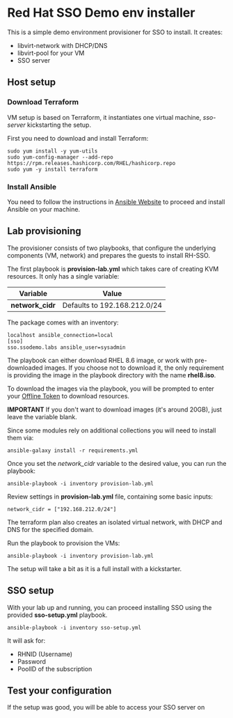 # Red Hat SSO Demo env installer

This is a simple demo environment provisioner for SSO to install.
It creates:

- libvirt-network with DHCP/DNS
- libvirt-pool for your VM
- SSO server 

## Host setup

### Download Terraform

VM setup is based on Terraform, it instantiates one virtual machine, *sso-server* kickstarting the setup.

First you need to download and install Terraform:

    sudo yum install -y yum-utils
    sudo yum-config-manager --add-repo https://rpm.releases.hashicorp.com/RHEL/hashicorp.repo
    sudo yum -y install terraform

### Install Ansible

You need to follow the instructions in [Ansible Website](https://docs.ansible.com/ansible/latest/installation_guide/intro_installation.html#installing-the-ansible-community-package) to proceed and install Ansible on your machine.

## Lab provisioning

The provisioner consists of two playbooks, that configure the underlying components (VM, network) and prepares the guests to install RH-SSO.

The first playbook is **provision-lab.yml** which takes care of creating KVM resources. It only has a single variable: 

| Variable | Value |
|--|--|
| **network_cidr** | Defaults to 192.168.212.0/24 |

The package comes with an inventory:

    localhost ansible_connection=local
    [sso]
    sso.ssodemo.labs ansible_user=sysadmin

The playbook can either download RHEL 8.6 image, or work with pre-downloaded images. If you choose not to download it, the only requirement is providing the image in the playbook directory with the name **rhel8.iso**.

To download the images via the playbook, you will be prompted to enter your [Offline Token](https://access.redhat.com/management/api) to download resources.

**IMPORTANT** If you don't want to download images (it's around 20GB), just leave the variable blank.

Since some modules rely on additional collections you will need to install them via:

    ansible-galaxy install -r requirements.yml

Once you set the *network_cidr* variable to the desired value, you can run the playbook:

    ansible-playbook -i inventory provision-lab.yml

Review settings in **provision-lab.yml** file, containing some basic inputs:

    network_cidr = ["192.168.212.0/24"]

The terraform plan also creates an isolated virtual network, with DHCP and DNS for the specified domain.

Run the playbook to provision the VMs:

    ansible-playbook -i inventory provision-lab.yml

The setup will take a bit as it is a full install with a kickstarter. 

## SSO setup

With your lab up and running, you can proceed installing SSO using the provided **sso-setup.yml** playbook.

    ansible-playbook -i inventory sso-setup.yml

It will ask for:

- RHNID (Username)
- Password
- PoolID of the subscription

## Test your configuration

If the setup was good, you will be able to access your SSO server on [](https://sso-server.ssodemo.labs:8443)